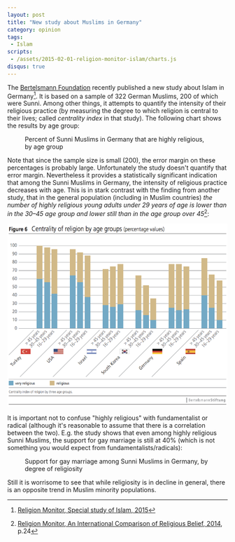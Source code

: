 ```yaml
---
layout: post
title: "New study about Muslims in Germany"
category: opinion
tags:
 - Islam
scripts:
 - /assets/2015-02-01-religion-monitor-islam/charts.js
disqus: true
---
```


The [Bertelsmann Foundation](https://www.bertelsmann-stiftung.de/en/home/) recently published a new study about Islam in
Germany[^1]. It is based on a sample of 322 German Muslims, 200 of which were Sunni. Among other things, it attempts
to quantify the intensity of their religious practice (by measuring the degree to which religion is central to their
lives; called *centrality index* in that study). The following chart shows the results by age group:

[^1]: [Religion Monitor, Special study of Islam, 2015](http://www.bertelsmann-stiftung.de/fileadmin/files/Projekte/51_Religionsmonitor/Religionmonitor_Specialstudy_Islam_2014_Overview_20150108.pdf)

<figure>
  <canvas id="chart1" width="400" height="250"></canvas>
  <figcaption>Percent of Sunni Muslims in Germany that are highly religious, by age group</figcaption>
</figure>

Note that since the sample size is small (200), the error margin on these percentages is probably large. Unfortunately
the study doesn't quantify that error margin. Nevertheless it provides a statistically significant indication that
among the Sunni Muslims in Germany, the intensity of religious practice decreases with age. This is in stark contrast
with the finding from another study, that in the general population (including in Muslim countries) *the number of
highly religious young adults under 29 years of age is lower than in the 30–45 age group and lower still than in the age
group over 45*[^2]:

[^2]: [Religion Monitor, An International Comparison of Religious Belief, 2014](https://www.bertelsmann-stiftung.de/fileadmin/files/BSt/Publikationen/GrauePublikationen/Studie_LW_Religionsmonitor_Internationaler_Vergleich_2014.pdf), p.24

![Centrality of religion by age groups](/assets/2015-02-01-religion-monitor-islam/centrality-of-religion.png)

It is important not to confuse "highly religious" with fundamentalist or radical (although it's reasonable to assume
that there is a correlation between the two). E.g. the study shows that even among highly religious Sunni Muslims, the
support for gay marriage is still at 40% (which is not something you would expect from fundamentalists/radicals):

<figure>
  <canvas id="chart2" width="450" height="300"></canvas>
  <figcaption>Support for gay marriage among Sunni Muslims in Germany, by degree of religiosity</figcaption>
</figure>

Still it is worrisome to see that while religiosity is in decline in general, there is an opposite trend in Muslim
minority populations.
